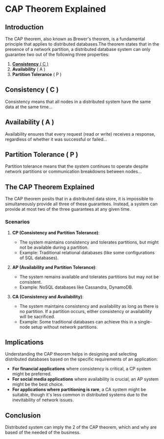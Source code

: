 
# CAP Theorem Explained

## Introduction
The CAP theorem, also known as Brewer's theorem, is a fundamental principle that applies to distributed databases.The theorem states that in the presence of a network partition, a distributed database system can only guarantee two out of the following three properties:

1. [**Consistency** ( C )](src/0-consistency.md)
2. **Availability** ( A )
3. **Partition Tolerance** ( P )

## Consistency ( C )
Consistency means that all nodes in a distributed system have the same data at the same time...

## Availability ( A )
Availability ensures that every request (read or write) receives a response, regardless of whether it was successful or failed...

## Partition Tolerance ( P )
Partition tolerance means that the system continues to operate despite network partitions or communication breakdowns between nodes...

## The CAP Theorem Explained
The CAP theorem posits that in a distributed data store, it is impossible to simultaneously provide all three of these guarantees. Instead, a system can provide at most two of the three guarantees at any given time.

### Scenarios
1. **CP (Consistency and Partition Tolerance)**:
   - The system maintains consistency and tolerates partitions, but might not be available during a partition.
   - Example: Traditional relational databases (like some configurations of SQL databases).

2. **AP (Availability and Partition Tolerance)**:
   - The system remains available and tolerates partitions but may not be consistent.
   - Example: NoSQL databases like Cassandra, DynamoDB.

3. **CA (Consistency and Availability)**:
   - The system maintains consistency and availability as long as there is no partition. If a partition occurs, either consistency or availability will be sacrificed.
   - Example: Some traditional databases can achieve this in a single-node setup without network partitions.

## Implications
Understanding the CAP theorem helps in designing and selecting distributed databases based on the specific requirements of an application:

- **For financial applications** where consistency is critical, a CP system might be preferred.
- **For social media applications** where availability is crucial, an AP system might be the best choice.
- **For applications where partitioning is rare**, a CA system might be suitable, though it's less common in distributed systems due to the inevitability of network issues.

## Conclusion
Distributed system can imply the 2 of the CAP theorem, which and why are based of the needed of the business.  


